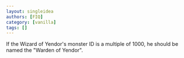 ```yaml
---
layout: singleidea
authors: [FIQ]
category: [vanilla]
tags: []
---
```

If the Wizard of Yendor's monster ID is a multiple of 1000, he should be named the "Warden of Yendor".
